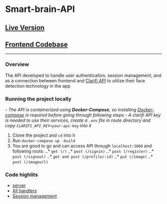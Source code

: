# Smart-brain-API
## [Live Version](https://smartbrain-ultimate.herokuapp.com/)
## [Frontend Codebase](https://github.com/bassamkdev/smart-brain-frontend)
***
### Overview
The API developed to handle user authentication, session management, and as a connection between frontend and [Clarifi API](https://www.clarifai.com/) to utilize their face detection technology in the app 
### Running the project locally
*- The API is containerized using __Docker-Compose__, so installing [Docker-compose](https://docs.docker.com/compose/install/) is required before going through following steps*
*- A clarifi API key is needed to use their services, create a `.env` file in route directory and copy `CLARIFI_API_KEY=your-api-key` into it*
1. Clone the project and `cd` into it
2. Run `docker-compose up -build`
3. You are good to go and can access API through `localhost:3000` and following routs:
..* `get (/)`
..* `post (/signin)`
..* `post (/register)`
..* `post (/signout)`
..* `get and post (/profile/:id)`
..* `put (/image)`
..* `post (/imageurl)`
### Code highlits
- [server](https://github.com/bassamkdev/smart-brain-api/blob/master/server.js)
- [All handlers](https://github.com/bassamkdev/smart-brain-api/tree/master/controllers)
- [Session management](https://github.com/bassamkdev/smart-brain-api/blob/master/controllers/sessionHandler.js)